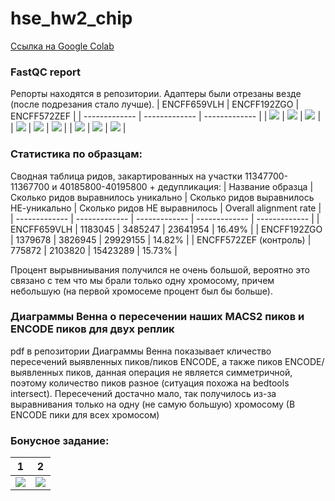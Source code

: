 # hse_hw2_chip
[Ссылка на Google Colab](https://colab.research.google.com/drive/1CWcc-D30_tFVsLV0rtY0cQMta3Z7nomP?usp=sharing)

### FastQC report
Репорты находятся в репозитории.
Адаптеры были отрезаны везде (после подрезания стало лучше).
| ENCFF659VLH | ENCFF192ZGO | ENCFF572ZEF |
| ------------- | ------------- | ------------- | 
| ![ ](https://github.com/IlonaGA/hse_hw2_chip/blob/main/Images/GC1.png) | ![ ](https://github.com/IlonaGA/hse_hw2_chip/blob/main/Images/GC2.png) | ![ ](https://github.com/IlonaGA/hse_hw2_chip/blob/main/Images/GC3.png) |
| ![ ](https://github.com/IlonaGA/hse_hw2_chip/blob/main/Images/length1.png) | ![ ](https://github.com/IlonaGA/hse_hw2_chip/blob/main/Images/length2.png) | ![ ](https://github.com/IlonaGA/hse_hw2_chip/blob/main/Images/length3.png) |
| ![ ](https://github.com/IlonaGA/hse_hw2_chip/blob/main/Images/ATGC1.png) | ![ ](https://github.com/IlonaGA/hse_hw2_chip/blob/main/Images/ATGC2.png) | ![ ](https://github.com/IlonaGA/hse_hw2_chip/blob/main/Images/ATGC3.png) |

### Статистика по образцам:
Cводная таблица ридов, закартированных на участки 11347700-11367700 и 40185800-40195800 + дедупликация:
| Название образца  | Сколько ридов выравнилось уникально | Сколько ридов выравнилось НЕ-уникально | Сколько ридов НЕ выравнилось | Overall alignment rate |
| ------------- | ------------- | ------------- | ------------- | ------------- |
| ENCFF659VLH  | 1183045 | 3485247 | 23641954 | 16.49% |
| ENCFF192ZGO  | 1379678 | 3826945 | 29929155 | 14.82% |
| ENCFF572ZEF  (контроль) | 775872 | 2103820 | 15423289 | 15.73% |
 
Процент вырывниывания получился не очень большой, вероятно это связано с тем что мы брали только одну хромосому, причем небольшую (на первой хромосеме процент был бы больше).

### Диаграммы Венна о пересечении наших MACS2 пиков и ENCODE пиков для двух реплик 
pdf в репозитории
Диаграммы Венна показывает кличество пересечений выявленных пиков/пиков ENCODE, а также пиков ENCODE/выявленных пиков, данная операция не является симметричной, поэтому количество пиков разное (ситуация похожа на bedtools intersect). 
Пересечений достачно мало, так получилось из-за выравнивания только на одну (не самую большую) хромосому (В ENCODE пики для всех хромосом)
### Бонусное задание:
| 1 | 2 | 
| ------------- | ------------- | 
| ![ ](https://github.com/IlonaGA/hse_hw2_chip/blob/main/Images/result.png) | ![ ](https://github.com/IlonaGA/hse_hw2_chip/blob/main/Images/result2-2.png) | 

